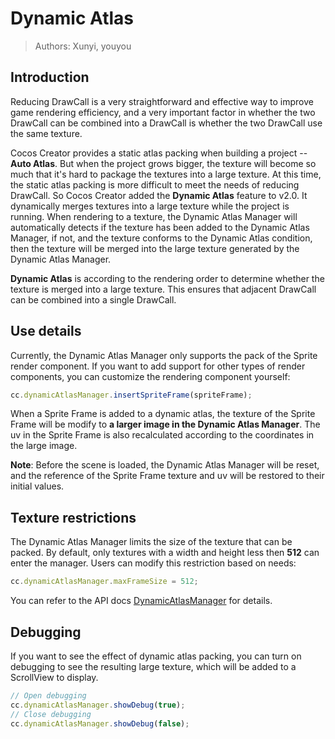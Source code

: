 # Dynamic Atlas

> Authors: Xunyi, youyou

## Introduction

Reducing DrawCall is a very straightforward and effective way to improve game rendering efficiency, and a very important factor in whether the two DrawCall can be combined into a DrawCall is whether the two DrawCall use the same texture.

Cocos Creator provides a static atlas packing when building a project -- **Auto Atlas**. But when the project grows bigger, the texture will become so much that it's hard to package the textures into a large texture. At this time, the static atlas packing is more difficult to meet the needs of reducing DrawCall. So Cocos Creator added the **Dynamic Atlas** feature to v2.0. It dynamically merges textures into a large texture while the project is running. When rendering to a texture, the Dynamic Atlas Manager will automatically detects if the texture has been added to the Dynamic Atlas Manager, if not, and the texture conforms to the Dynamic Atlas condition, then the texture will be merged into the large texture generated by the Dynamic Atlas Manager.

**Dynamic Atlas** is according to the rendering order to determine whether the texture is merged into a large texture. This ensures that adjacent DrawCall can be combined into a single DrawCall.

## Use details

Currently, the Dynamic Atlas Manager only supports the pack of the Sprite render component. If you want to add support for other types of render components, you can customize the rendering component yourself:

```js
cc.dynamicAtlasManager.insertSpriteFrame(spriteFrame);
```

When a Sprite Frame is added to a dynamic atlas, the texture of the Sprite Frame will be modify to **a larger image in the Dynamic Atlas Manager**. The uv in the Sprite Frame is also recalculated according to the coordinates in the large image.

**Note**: Before the scene is loaded, the Dynamic Atlas Manager will be reset, and the reference of the Sprite Frame texture and uv will be restored to their initial values.

## Texture restrictions

The Dynamic Atlas Manager limits the size of the texture that can be packed. By default, only textures with a width and height less then **512** can enter the manager. Users can modify this restriction based on needs:

```js
cc.dynamicAtlasManager.maxFrameSize = 512;
```

You can refer to the API docs [DynamicAtlasManager](../../../api/zh/classes/DynamicAtlasManager.html) for details.

## Debugging

If you want to see the effect of dynamic atlas packing, you can turn on debugging to see the resulting large texture, which will be added to a ScrollView to display.

```javascript
// Open debugging
cc.dynamicAtlasManager.showDebug(true);
// Close debugging
cc.dynamicAtlasManager.showDebug(false);
```
